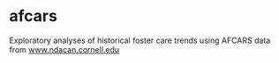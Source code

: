 # afcars
Exploratory analyses of historical foster care trends using AFCARS data from www.ndacan.cornell.edu
